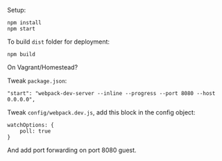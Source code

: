 Setup:

```
npm install
npm start
```

To build `dist` folder for deployment: 

```
npm build
```

On Vagrant/Homestead?

Tweak `package.json`:

```
"start": "webpack-dev-server --inline --progress --port 8080 --host 0.0.0.0",
```

Tweak `config/webpack.dev.js`, add this block in the config object: 

```
watchOptions: {
    poll: true
}
```

And add port forwarding on port 8080 guest.
